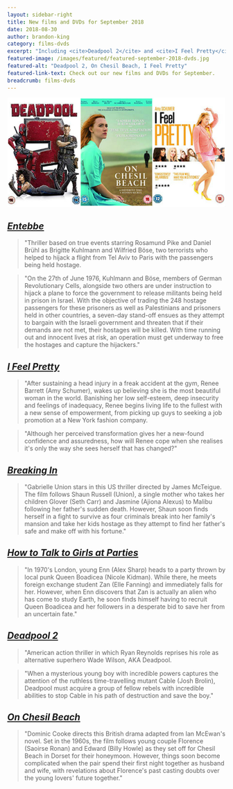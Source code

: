 ```yaml
---
layout: sidebar-right
title: New films and DVDs for September 2018
date: 2018-08-30
author: brandon-king
category: films-dvds
excerpt: "Including <cite>Deadpool 2</cite> and <cite>I Feel Pretty</cite>."
featured-image: /images/featured/featured-september-2018-dvds.jpg
featured-alt: "Deadpool 2, On Chesil Beach, I Feel Pretty"
featured-link-text: Check out our new films and DVDs for September.
breadcrumb: films-dvds
---
```


![Deadpool 2, On Chesil Beach, I Feel Pretty](/images/featured/featured-september-2018-dvds.jpg)

## [<cite>Entebbe</cite>](https://suffolk.spydus.co.uk/cgi-bin/spydus.exe/ENQ/OPAC/BIBENQ?BRN=2416546)

> "Thriller based on true events starring Rosamund Pike and Daniel Brühl as Brigitte Kuhlmann and Wilfried Böse, two terrorists who helped to hijack a flight from Tel Aviv to Paris with the passengers being held hostage.

> "On the 27th of June 1976, Kuhlmann and Böse, members of German Revolutionary Cells, alongside two others are under instruction to hijack a plane to force the government to release militants being held in prison in Israel. With the objective of trading the 248 hostage passengers for these prisoners as well as Palestinians and prisoners held in other countries, a seven-day stand-off ensues as they attempt to bargain with the Israeli government and threaten that if their demands are not met, their hostages will be killed. With time running out and innocent lives at risk, an operation must get underway to free the hostages and capture the hijackers."

## [<cite>I Feel Pretty</cite>](https://suffolk.spydus.co.uk/cgi-bin/spydus.exe/ENQ/OPAC/BIBENQ?BRN=2442634)

> "After sustaining a head injury in a freak accident at the gym, Renee Barrett (Amy Schumer), wakes up believing she is the most beautiful woman in the world. Banishing her low self-esteem, deep insecurity and feelings of inadequacy, Renee begins living life to the fullest with a new sense of empowerment, from picking up guys to seeking a job promotion at a New York fashion company.

> "Although her perceived transformation gives her a new-found confidence and assuredness, how will Renee cope when she realises it's only the way she sees herself that has changed?"

## [<cite>Breaking In</cite>](https://suffolk.spydus.co.uk/cgi-bin/spydus.exe/ENQ/OPAC/BIBENQ?BRN=2422216)

> "Gabrielle Union stars in this US thriller directed by James McTeigue. The film follows Shaun Russell (Union), a single mother who takes her children Glover (Seth Carr) and Jasmine (Ajiona Alexus) to Malibu following her father's sudden death. However, Shaun soon finds herself in a fight to survive as four criminals break into her family's mansion and take her kids hostage as they attempt to find her father's safe and make off with his fortune."

## [<cite>How to Talk to Girls at Parties</cite>](https://suffolk.spydus.co.uk/cgi-bin/spydus.exe/ENQ/OPAC/BIBENQ?BRN=2428029)

> "In 1970's London, young Enn (Alex Sharp) heads to a party thrown by local punk Queen Boadicea (Nicole Kidman). While there, he meets foreign exchange student Zan (Elle Fanning) and immediately falls for her. However, when Enn discovers that Zan is actually an alien who has come to study Earth, he soon finds himself having to recruit Queen Boadicea and her followers in a desperate bid to save her from an uncertain fate."

## [<cite>Deadpool 2</cite>](https://suffolk.spydus.co.uk/cgi-bin/spydus.exe/ENQ/OPAC/BIBENQ?BRN=2423557)

> "American action thriller in which Ryan Reynolds reprises his role as alternative superhero Wade Wilson, AKA Deadpool.

> "When a mysterious young boy with incredible powers captures the attention of the ruthless time-travelling mutant Cable (Josh Brolin), Deadpool must acquire a group of fellow rebels with incredible abilities to stop Cable in his path of destruction and save the boy."

## [<cite>On Chesil Beach</cite>](https://suffolk.spydus.co.uk/cgi-bin/spydus.exe/ENQ/OPAC/BIBENQ?BRN=2438178)

> "Dominic Cooke directs this British drama adapted from Ian McEwan's novel. Set in the 1960s, the film follows young couple Florence (Saoirse Ronan) and Edward (Billy Howle) as they set off for Chesil Beach in Dorset for their honeymoon. However, things soon become complicated when the pair spend their first night together as husband and wife, with revelations about Florence's past casting doubts over the young lovers' future together."
